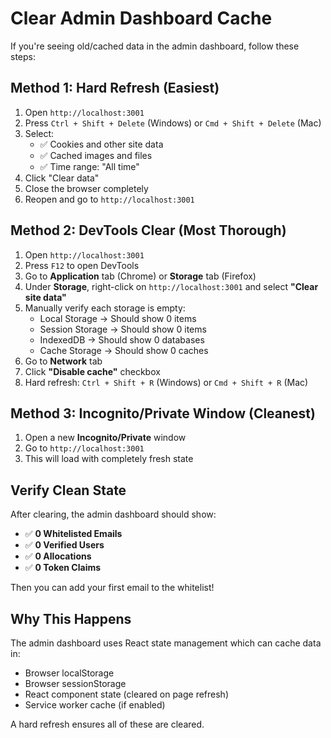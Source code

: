 # Clear Admin Dashboard Cache

If you're seeing old/cached data in the admin dashboard, follow these steps:

## Method 1: Hard Refresh (Easiest)

1. Open `http://localhost:3001`
2. Press `Ctrl + Shift + Delete` (Windows) or `Cmd + Shift + Delete` (Mac)
3. Select:
   - ✅ Cookies and other site data
   - ✅ Cached images and files
   - ✅ Time range: "All time"
4. Click "Clear data"
5. Close the browser completely
6. Reopen and go to `http://localhost:3001`

## Method 2: DevTools Clear (Most Thorough)

1. Open `http://localhost:3001`
2. Press `F12` to open DevTools
3. Go to **Application** tab (Chrome) or **Storage** tab (Firefox)
4. Under **Storage**, right-click on `http://localhost:3001` and select **"Clear site data"**
5. Manually verify each storage is empty:
   - Local Storage → Should show 0 items
   - Session Storage → Should show 0 items
   - IndexedDB → Should show 0 databases
   - Cache Storage → Should show 0 caches
6. Go to **Network** tab
7. Click **"Disable cache"** checkbox
8. Hard refresh: `Ctrl + Shift + R` (Windows) or `Cmd + Shift + R` (Mac)

## Method 3: Incognito/Private Window (Cleanest)

1. Open a new **Incognito/Private** window
2. Go to `http://localhost:3001`
3. This will load with completely fresh state

## Verify Clean State

After clearing, the admin dashboard should show:

- ✅ **0 Whitelisted Emails**
- ✅ **0 Verified Users**
- ✅ **0 Allocations**
- ✅ **0 Token Claims**

Then you can add your first email to the whitelist!

## Why This Happens

The admin dashboard uses React state management which can cache data in:

- Browser localStorage
- Browser sessionStorage
- React component state (cleared on page refresh)
- Service worker cache (if enabled)

A hard refresh ensures all of these are cleared.
